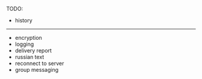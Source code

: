 TODO:
* history
---
* encryption
* logging
* delivery report
* russian text
* reconnect to server
* group messaging
